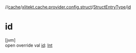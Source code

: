 //[cache](../../../index.md)/[xlitekt.cache.provider.config.struct](../index.md)/[StructEntryType](index.md)/[id](id.md)

# id

[jvm]\
open override val [id](id.md): [Int](https://kotlinlang.org/api/latest/jvm/stdlib/kotlin/-int/index.html)

